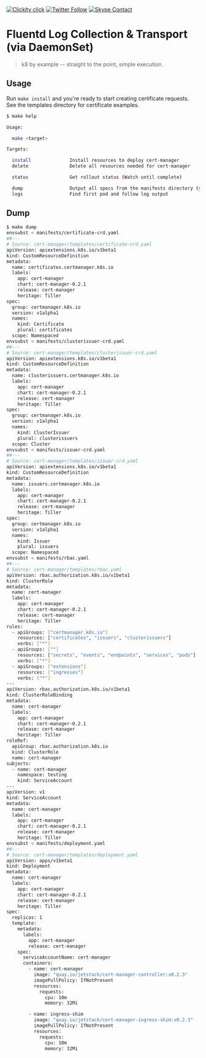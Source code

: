 <!--
#                                 __                 __
#    __  ______  ____ ___  ____ _/ /____  ____  ____/ /
#   / / / / __ \/ __ `__ \/ __ `/ __/ _ \/ __ \/ __  /
#  / /_/ / /_/ / / / / / / /_/ / /_/  __/ /_/ / /_/ /
#  \__, /\____/_/ /_/ /_/\__,_/\__/\___/\____/\__,_/
# /____                     matthewdavis.io, holla!
#
#-->

[![Clickity click](https://img.shields.io/badge/k8s%20by%20example%20yo-limit%20time-ff69b4.svg?style=flat-square)](https://k8.matthewdavis.io)
[![Twitter Follow](https://img.shields.io/twitter/follow/yomateod.svg?label=Follow&style=flat-square)](https://twitter.com/yomateod) [![Skype Contact](https://img.shields.io/badge/skype%20id-appsoa-blue.svg?style=flat-square)](skype:appsoa?chat)

# Fluentd Log Collection & Transport (via DaemonSet)

> k8 by example -- straight to the point, simple execution.

## Usage

Run `make install` and you're ready to start creating certificate requests.
See the templates directory for certificate examples.

```sh
$ make help

Usage:

  make <target>

Targets:

  install              Install resources to deploy cert-manager
  delete               Delete all resources needed for cert-manager

  status               Get rollout status (Watch until complete)

  dump                 Output all specs from the manifests directory (yaml)
  logs                 Find first pod and follow log output
```

## Dump

```sh
$ make dump
envsubst < manifests/certificate-crd.yaml
##---
# Source: cert-manager/templates/certificate-crd.yaml
apiVersion: apiextensions.k8s.io/v1beta1
kind: CustomResourceDefinition
metadata:
  name: certificates.certmanager.k8s.io
  labels:
    app: cert-manager
    chart: cert-manager-0.2.1
    release: cert-manager
    heritage: Tiller
spec:
  group: certmanager.k8s.io
  version: v1alpha1
  names:
    kind: Certificate
    plural: certificates
  scope: Namespaced
envsubst < manifests/clusterissuer-crd.yaml
##---
# Source: cert-manager/templates/clusterissuer-crd.yaml
apiVersion: apiextensions.k8s.io/v1beta1
kind: CustomResourceDefinition
metadata:
  name: clusterissuers.certmanager.k8s.io
  labels:
    app: cert-manager
    chart: cert-manager-0.2.1
    release: cert-manager
    heritage: Tiller
spec:
  group: certmanager.k8s.io
  version: v1alpha1
  names:
    kind: ClusterIssuer
    plural: clusterissuers
  scope: Cluster
envsubst < manifests/issuer-crd.yaml
##---
# Source: cert-manager/templates/issuer-crd.yaml
apiVersion: apiextensions.k8s.io/v1beta1
kind: CustomResourceDefinition
metadata:
  name: issuers.certmanager.k8s.io
  labels:
    app: cert-manager
    chart: cert-manager-0.2.1
    release: cert-manager
    heritage: Tiller
spec:
  group: certmanager.k8s.io
  version: v1alpha1
  names:
    kind: Issuer
    plural: issuers
  scope: Namespaced
envsubst < manifests/rbac.yaml
##---
# Source: cert-manager/templates/rbac.yaml
apiVersion: rbac.authorization.k8s.io/v1beta1
kind: ClusterRole
metadata:
  name: cert-manager
  labels:
    app: cert-manager
    chart: cert-manager-0.2.1
    release: cert-manager
    heritage: Tiller
rules:
  - apiGroups: ["certmanager.k8s.io"]
    resources: ["certificates", "issuers", "clusterissuers"]
    verbs: ["*"]
  - apiGroups: [""]
    resources: ["secrets", "events", "endpoints", "services", "pods"]
    verbs: ["*"]
  - apiGroups: ["extensions"]
    resources: ["ingresses"]
    verbs: ["*"]
---
apiVersion: rbac.authorization.k8s.io/v1beta1
kind: ClusterRoleBinding
metadata:
  name: cert-manager
  labels:
    app: cert-manager
    chart: cert-manager-0.2.1
    release: cert-manager
    heritage: Tiller
roleRef:
  apiGroup: rbac.authorization.k8s.io
  kind: ClusterRole
  name: cert-manager
subjects:
  - name: cert-manager
    namespace: testing
    kind: ServiceAccount
---
apiVersion: v1
kind: ServiceAccount
metadata:
  name: cert-manager
  labels:
    app: cert-manager
    chart: cert-manager-0.2.1
    release: cert-manager
    heritage: Tiller
envsubst < manifests/deployment.yaml
##---
# Source: cert-manager/templates/deployment.yaml
apiVersion: apps/v1beta1
kind: Deployment
metadata:
  name: cert-manager
  labels:
    app: cert-manager
    chart: cert-manager-0.2.1
    release: cert-manager
    heritage: Tiller
spec:
  replicas: 1
  template:
    metadata:
      labels:
        app: cert-manager
        release: cert-manager
    spec:
      serviceAccountName: cert-manager
      containers:
        - name: cert-manager
          image: "quay.io/jetstack/cert-manager-controller:v0.2.3"
          imagePullPolicy: IfNotPresent
          resources:
            requests:
              cpu: 10m
              memory: 32Mi

        - name: ingress-shim
          image: "quay.io/jetstack/cert-manager-ingress-shim:v0.2.3"
          imagePullPolicy: IfNotPresent
          resources:
            requests:
              cpu: 10m
              memory: 32Mi
```
